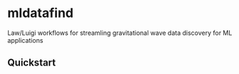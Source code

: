 # mldatafind
Law/Luigi workflows for streamling gravitational wave data discovery for ML applications

## Quickstart
